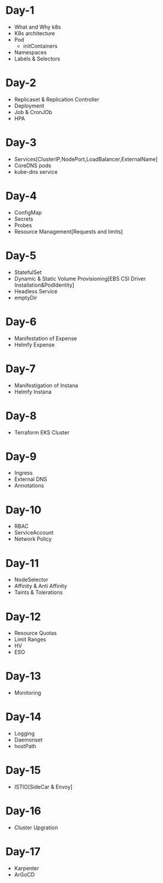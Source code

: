 # Day-1
- What and Why k8s
- K8s architecture
- Pod
  - initContainers
- Namespaces
- Labels & Selectors

# Day-2
- Replicaset & Replication Controller
- Deployment
- Job & CronJOb
- HPA

# Day-3
- Services[ClusterIP,NodePort,LoadBalancer,ExternalName]
- CoreDNS pods
- kube-dns service

# Day-4
- ConfigMap
- Secrets
- Probes
- Resource Management[Requests and limits]

# Day-5
- StatefulSet
- Dynamic & Static Volume Provisioning[EBS CSI Driver Installation&PodIdentity]
- Headless Service
- emptyDir

# Day-6
- Manifestation of Expense
- Helmfy Expense

# Day-7
- Manifestigation of Instana
- Helmfy Instana

# Day-8
- Terraform EKS Cluster 

# Day-9
- Ingress
- External DNS
- Annotations

# Day-10
- RBAC
- ServiceAccount
- Network Policy

# Day-11
- NodeSelector
- Affinity & Anti Affinity
- Taints & Tolerations

# Day-12
- Resource Quotas
- Limit Ranges
- HV
- ESO

# Day-13
- Monitoring

# Day-14
- Logging
- Daemonset
- hostPath

# Day-15
- ISTIO[SideCar & Envoy]

# Day-16
- Cluster Upgration 

# Day-17
- Karpenter
- ArGoCD






